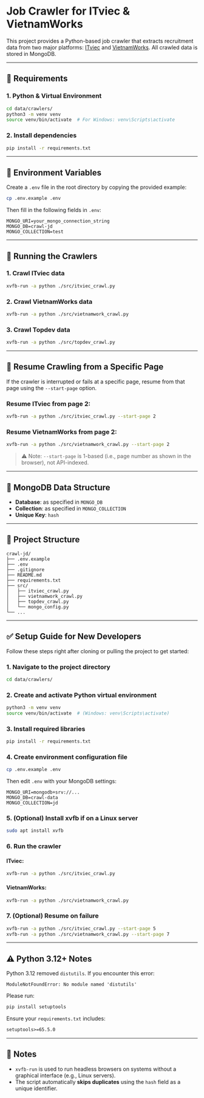 # Job Crawler for ITviec & VietnamWorks

This project provides a Python-based job crawler that extracts recruitment data from two major platforms: [ITviec](https://itviec.com) and [VietnamWorks](https://vietnamworks.com). All crawled data is stored in MongoDB.

---

## 💾 Requirements

### 1. Python & Virtual Environment

```bash
cd data/crawlers/
python3 -m venv venv
source venv/bin/activate  # For Windows: venv\Scripts\activate
```

### 2. Install dependencies

```bash
pip install -r requirements.txt
```

---

## 🔧 Environment Variables

Create a `.env` file in the root directory by copying the provided example:

```bash
cp .env.example .env
```

Then fill in the following fields in `.env`:

```env
MONGO_URI=your_mongo_connection_string
MONGO_DB=crawl-jd
MONGO_COLLECTION=test
```

---

## 🚀 Running the Crawlers

### 1. Crawl ITviec data

```bash
xvfb-run -a python ./src/itviec_crawl.py
```

### 2. Crawl VietnamWorks data

```bash
xvfb-run -a python ./src/vietnamwork_crawl.py
```

### 3. Crawl Topdev data

```bash
xvfb-run -a python ./src/topdev_crawl.py
```

---

## 🔁 Resume Crawling from a Specific Page

If the crawler is interrupted or fails at a specific page, resume from that page using the `--start-page` option.

### Resume ITviec from page 2:

```bash
xvfb-run -a python ./src/itviec_crawl.py --start-page 2
```

### Resume VietnamWorks from page 2:

```bash
xvfb-run -a python ./src/vietnamwork_crawl.py --start-page 2
```

> ⚠️ Note: `--start-page` is 1-based (i.e., page number as shown in the browser), not API-indexed.

---

## 🧾 MongoDB Data Structure

- **Database**: as specified in `MONGO_DB`
- **Collection**: as specified in `MONGO_COLLECTION`
- **Unique Key**: `hash`

---

## 📁 Project Structure

```
crawl-jd/
├── .env.example
├── .env
├── .gitignore
├── README.md
├── requirements.txt
├── src/
│   ├── itviec_crawl.py
│   ├── vietnamwork_crawl.py
│   ├── topdev_crawl.py
│   └── mongo_config.py
└── ...
```

---

## ✅ Setup Guide for New Developers

Follow these steps right after cloning or pulling the project to get started:

### 1. Navigate to the project directory

```bash
cd data/crawlers/
```

### 2. Create and activate Python virtual environment

```bash
python3 -m venv venv
source venv/bin/activate  # (Windows: venv\Scripts\activate)
```

### 3. Install required libraries

```bash
pip install -r requirements.txt
```

### 4. Create environment configuration file

```bash
cp .env.example .env
```

Then edit `.env` with your MongoDB settings:

```env
MONGO_URI=mongodb+srv://...
MONGO_DB=crawl-data
MONGO_COLLECTION=jd
```

### 5. (Optional) Install xvfb if on a Linux server

```bash
sudo apt install xvfb
```

### 6. Run the crawler

#### ITviec:
```bash
xvfb-run -a python ./src/itviec_crawl.py
```

#### VietnamWorks:
```bash
xvfb-run -a python ./src/vietnamwork_crawl.py
```

### 7. (Optional) Resume on failure

```bash
xvfb-run -a python ./src/itviec_crawl.py --start-page 5
xvfb-run -a python ./src/vietnamwork_crawl.py --start-page 7
```

---

## ⚠ Python 3.12+ Notes

Python 3.12 removed `distutils`. If you encounter this error:

```
ModuleNotFoundError: No module named 'distutils'
```

Please run:

```bash
pip install setuptools
```

Ensure your `requirements.txt` includes:

```txt
setuptools>=65.5.0
```

---

## 📌 Notes

- `xvfb-run` is used to run headless browsers on systems without a graphical interface (e.g., Linux servers).
- The script automatically **skips duplicates** using the `hash` field as a unique identifier.

